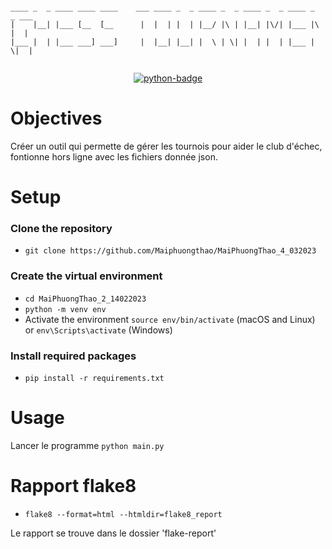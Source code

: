 
```

____ _  _ ____ ____ ____    ___ ____ _  _ ____ _  _ ____ _  _ ____ _  _ ___ 
|    |__| |___ [__  [__      |  |  | |  | |__/ |\ | |__| |\/| |___ |\ |  |  
|___ |  | |___ ___] ___]     |  |__| |__| |  \ | \| |  | |  | |___ | \|  |  
                                                                            

```


<p align="center">
    <a href="https://www.python.org">
        <img src="https://img.shields.io/badge/Python-3.9+-3776AB?style=flat&logo=python&logoColor=white" alt="python-badge">
    </a>
</p>


# Objectives

Créer un outil qui permette de gérer les tournois pour aider le club d'échec, fontionne hors ligne avec les fichiers donnée json.


# Setup


### Clone the repository

- `git clone https://github.com/Maiphuongthao/MaiPhuongThao_4_032023`


### Create the virtual environment

- `cd MaiPhuongThao_2_14022023`
- `python -m venv env`
- Activate the environment `source env/bin/activate` (macOS and Linux) or `env\Scripts\activate` (Windows)


### Install required packages

- `pip install -r requirements.txt`



# Usage

Lancer le programme `python main.py`

# Rapport flake8

- `flake8 --format=html --htmldir=flake8_report`

Le rapport se trouve dans le dossier 'flake-report'


